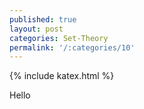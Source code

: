 ```yaml
---
published: true
layout: post
categories: Set-Theory
permalink: '/:categories/10'
---
```

{% include katex.html %}

Hello

